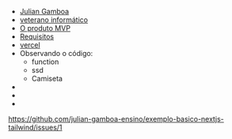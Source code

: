 
+ [Julian Gamboa](https://github.com/julian-gamboa-bahia)
+ [veterano informático](https://julian-gamboa-bahia.github.io/bootcamps/bootcamps)
+ [O produto MVP   ](https://exemplo-basico-nextjs-tailwind.vercel.app/listas/ListarFiltrar)
+ [Requisitos](https://ssd-2023-240gb----youtube.s3.us-west-2.amazonaws.com/lab_next_tailwind.pdf)
+ [vercel](https://vercel.com/juliangamboaensinos-projects/exemplo-basico-nextjs-tailwind )
+ Observando o código:
  + function
  + ssd
  + Camiseta
+ [  ]( )
+ [  ]( )
+ [  ]( )




https://github.com/julian-gamboa-ensino/exemplo-basico-nextjs-tailwind/issues/1
